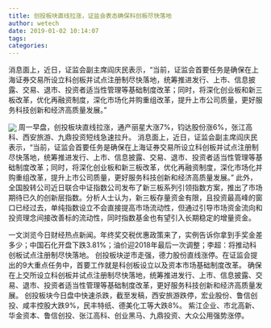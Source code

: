 ```yaml
---
title: 创投板块直线拉涨，证监会表态确保科创板尽快落地
author: wetech
date: 2019-01-02 10:14:07
tags: 
categories: 
---
```

消息面上，近日，证监会副主席阎庆民表示，“当前，证监会首要任务是确保在上海证券交易所设立科创板并试点注册制尽快落地，统筹推进发行、上市、信息披露、交易、退市、投资者适当性管理等基础制度改革；同时，将深化创业板和新三板改革，优化再融资制度，深化市场化并购重组改革，提升上市公司质量，更好服务科技创新和经济高质量发展。”
<!-- more -->
<img align="center" border="0" src="https://imgcdn.yicai.com/uppics/images/2019/01/536b59d9374799c0fcf0fad3d664b109.jpg" />
周一早盘，创投板块直线拉涨，通产丽星大涨7%，钧达股份涨6%，张江高科、西安旅游、九鼎投资短线急速拉升。
消息面上，近日，证监会副主席阎庆民表示，“当前，证监会首要任务是确保在上海证券交易所设立科创板并试点注册制尽快落地，统筹推进发行、上市、信息披露、交易、退市、投资者适当性管理等基础制度改革；同时，将深化创业板和新三板改革，优化再融资制度，深化市场化并购重组改革，提升上市公司质量，更好服务科技创新和经济高质量发展。”
此外，全国股转公司近日联合中证指数公司发布了新三板系列引领指数方案，推出了市场期待已久的创新层指数。分析人士认为，新三板存量资金有限，且投资最高峰的窗口已经过去，单纯指数设立不会直接提高市场流动性，但通过引导市场资金流向和投资理念间接改善标的流动性，同时指数基金也有望引入长期稳定的增量资金。
 
 
一文浏览今日财经热点新闻。年终奖交税优惠政策来了，实例告诉你拿到手奖金差多少；中国石化开盘下跌3.81%；油价迎2018年最后一次调整；李超：将推动科创板试点注册制尽快落地。
创投板块逆市走强，德力股份直线涨停。在证监会提出的9大重点任务中，首要工作就是科创板设立以及资本市场基础制度改革。
确保在上交所设立科创板并试点注册制尽快落地，统筹推进发行、上市、信息披露、交易、退市、投资者适当性管理等基础制度改革，更好服务科技创新和经济高质量发展。
创投板块今日盘中快速杀跌，截至发稿，西安旅游跌停，宏业股份、鲁信创投、咸丰控股大跌9%，民丰特纸、德美化工等大跌8%。
紫江企业、市北高新、华金资本、鲁信创投、张江高科、创业黑马、九鼎投资、大众公用强势涨停。
